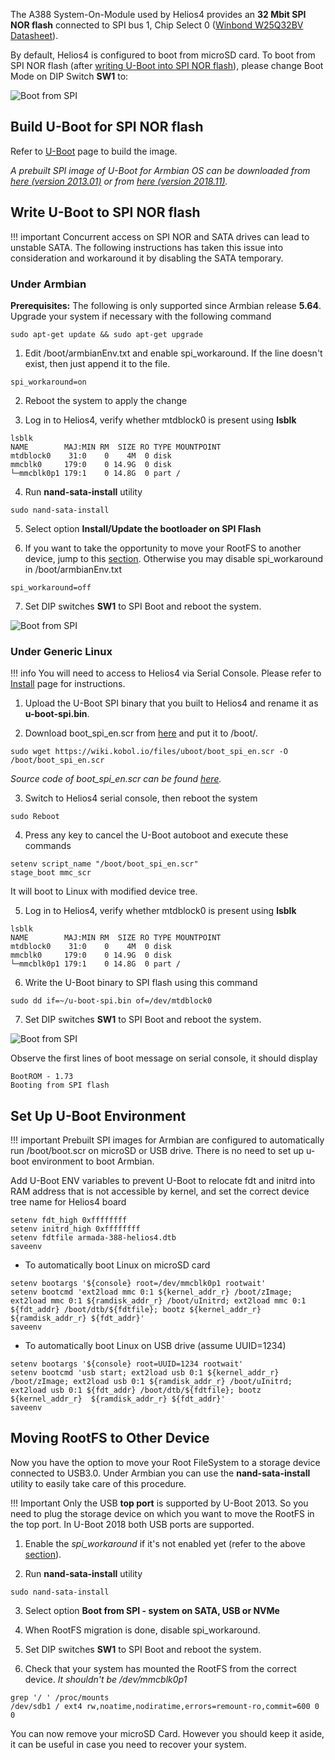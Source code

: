 The A388 System-On-Module used by Helios4 provides an **32 Mbit SPI NOR flash** connected to SPI bus 1, Chip Select 0 ([Winbond W25Q32BV Datasheet](https://media.digikey.com/pdf/Data%20Sheets/Winbond%20PDFs/W25Q32BV.pdf)).

By default, Helios4 is configured to boot from microSD card. To boot from SPI NOR flash (after [writing U-Boot into SPI NOR flash](#write-u-boot-to-spi-nor-flash)), please change Boot Mode on DIP Switch **SW1** to:

![Boot from SPI](/img/spi/dipswitch_boot_spinor.png)


## Build U-Boot for SPI NOR flash

Refer to [U-Boot](/uboot) page to build the image.

*A prebuilt SPI image of U-Boot for Armbian OS can be downloaded from [here (version 2013.01)](/files/uboot/u-boot-armbian-2013.01-spi.bin) or from [here (version 2018.11)](/files/uboot/u-boot-armbian-2018.11-spi.bin).*

## Write U-Boot to SPI NOR flash

!!! important
    Concurrent access on SPI NOR and SATA drives can lead to unstable SATA. The following instructions has taken this issue into consideration and workaround it by disabling the SATA temporary.

### Under Armbian

**Prerequisites:** The following is only supported since Armbian release **5.64**. Upgrade your system if necessary with the following command

```
sudo apt-get update && sudo apt-get upgrade
```

1) Edit /boot/armbianEnv.txt and enable spi_workaround. If the line doesn't exist, then just append it to the file.

`spi_workaround=on`

2) Reboot the system to apply the change

3) Log in to Helios4, verify whether mtdblock0 is present using **lsblk**

```
lsblk
NAME        MAJ:MIN RM  SIZE RO TYPE MOUNTPOINT
mtdblock0    31:0    0    4M  0 disk
mmcblk0     179:0    0 14.9G  0 disk
└─mmcblk0p1 179:1    0 14.8G  0 part /
```

4) Run **nand-sata-install** utility

```
sudo nand-sata-install
```

5) Select option **Install/Update the bootloader on SPI Flash**

6) If you want to take the opportunity to move your RootFS to another device, jump to this [section](#moving-rootfs-to-other-device). Otherwise you may disable spi_workaround in /boot/armbianEnv.txt

`spi_workaround=off`

7) Set DIP switches **SW1** to SPI Boot and reboot the system.

![Boot from SPI](/img/spi/dipswitch_boot_spinor.png)

### Under Generic Linux

!!! info
    You will need to access to Helios4 via Serial Console. Please refer to [Install](/install/#step-4-connect-to-helios4-serial-console) page for instructions.

1) Upload the U-Boot SPI binary that you built to Helios4 and rename it as **u-boot-spi.bin**.

2) Download boot_spi_en.scr from [here](/files/uboot/boot_spi_en.scr) and put it to /boot/.

```
sudo wget https://wiki.kobol.io/files/uboot/boot_spi_en.scr -O /boot/boot_spi_en.scr
```

*Source code of boot_spi_en.scr can be found [here](/files/uboot/boot_spi_en.cmd).*

3) Switch to Helios4 serial console, then reboot the system

```
sudo Reboot
```

4) Press any key to cancel the U-Boot autoboot and execute these commands

```
setenv script_name "/boot/boot_spi_en.scr"
stage_boot mmc_scr
```

It will boot to Linux with modified device tree.

5) Log in to Helios4, verify whether mtdblock0 is present using **lsblk**

```
lsblk
NAME        MAJ:MIN RM  SIZE RO TYPE MOUNTPOINT
mtdblock0    31:0    0    4M  0 disk
mmcblk0     179:0    0 14.9G  0 disk
└─mmcblk0p1 179:1    0 14.8G  0 part /
```

6) Write the U-Boot binary to SPI flash using this command

```
sudo dd if=~/u-boot-spi.bin of=/dev/mtdblock0
```

7) Set DIP switches **SW1** to SPI Boot and reboot the system.

![Boot from SPI](/img/spi/dipswitch_boot_spinor.png)

Observe the first lines of boot message on serial console, it should display

```
BootROM - 1.73
Booting from SPI flash
```

## Set Up U-Boot Environment

!!! important
    Prebuilt SPI images for Armbian are configured to automatically run /boot/boot.scr on microSD or USB drive. There is no need to set up u-boot environment to boot Armbian.

Add U-Boot ENV variables to prevent U-Boot to relocate fdt and initrd into RAM address that is not accessible by kernel, and set the correct device tree name for Helios4 board

```
setenv fdt_high 0xffffffff
setenv initrd_high 0xffffffff
setenv fdtfile armada-388-helios4.dtb
saveenv
```

- To automatically boot Linux on microSD card

```
setenv bootargs '${console} root=/dev/mmcblk0p1 rootwait'
setenv bootcmd 'ext2load mmc 0:1 ${kernel_addr_r} /boot/zImage; ext2load mmc 0:1 ${ramdisk_addr_r} /boot/uInitrd; ext2load mmc 0:1 ${fdt_addr} /boot/dtb/${fdtfile}; bootz ${kernel_addr_r}  ${ramdisk_addr_r} ${fdt_addr}'
saveenv
```

- To automatically boot Linux on USB drive (assume UUID=1234)

```
setenv bootargs '${console} root=UUID=1234 rootwait'
setenv bootcmd 'usb start; ext2load usb 0:1 ${kernel_addr_r} /boot/zImage; ext2load usb 0:1 ${ramdisk_addr_r} /boot/uInitrd; ext2load usb 0:1 ${fdt_addr} /boot/dtb/${fdtfile}; bootz ${kernel_addr_r}  ${ramdisk_addr_r} ${fdt_addr}'
saveenv
```

## Moving RootFS to Other Device

Now you have the option to move your Root FileSystem to a storage device connected to USB3.0. Under Armbian you can use the **nand-sata-install** utility to easily take care of this procedure.

!!! Important
    Only the USB **top port** is supported by U-Boot 2013. So you need to plug the storage device on which you want to move the RootFS in the top port. In U-Boot 2018 both USB ports are supported.

1) Enable the *spi_workaround* if it's not enabled yet (refer to the above [section](#under-armbian)).

2) Run **nand-sata-install** utility
```
sudo nand-sata-install
```

3) Select option **Boot from SPI  - system on SATA, USB or NVMe**

4) When RootFS migration is done, disable spi_workaround.

5) Set DIP switches **SW1** to SPI Boot and reboot the system.

6) Check that your system has mounted the RootFS from the correct device.
*It shouldn't be /dev/mmcblk0p1*

```
grep '/ ' /proc/mounts
/dev/sdb1 / ext4 rw,noatime,nodiratime,errors=remount-ro,commit=600 0 0
```

You can now remove your microSD Card. However you should keep it aside, it can be useful in case you need to recover your system.
